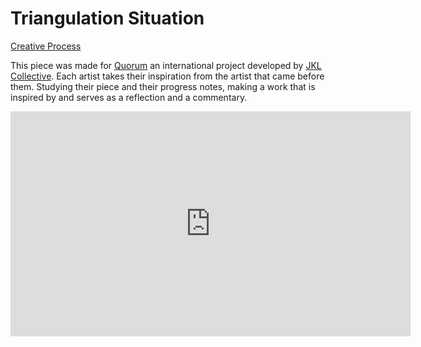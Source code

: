 

# Triangulation Situation

[Creative Process](creativeProcess.md) 



This piece was made for [Quorum](http://jklcollective.org/quorum/) an international project developed by [JKL Collective](http://jklcollective.org/). Each artist takes their inspiration from the artist that came before them. Studying their piece and their progress notes, making a work that is inspired by and serves as a reflection and a commentary. 

<iframe width="640" height="360" src="https://www.youtube.com/embed/tY06tUZRk-E" frameborder="0" allow="autoplay; encrypted-media" allowfullscreen></iframe>






